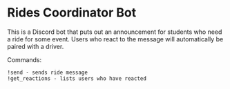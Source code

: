 # Rides Coordinator Bot

This is a Discord bot that puts out an announcement for students who need a ride for some event. Users who react to the message will automatically be paired with a driver.

Commands:
```
!send - sends ride message
!get_reactions - lists users who have reacted
```
